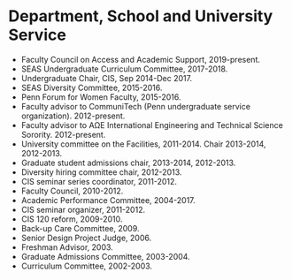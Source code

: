 Department, School and University Service
========================================
- Faculty Council on Access and Academic Support, 2019-present.
- SEAS Undergraduate Curriculum Committee, 2017-2018.
- Undergraduate Chair, CIS, Sep 2014-Dec 2017.
- SEAS Diversity Committee, 2015-2016.
- Penn Forum for Women Faculty, 2015-2016.
- Faculty advisor to CommuniTech (Penn undergraduate service
    organization). 2012-present.
- Faculty advisor to AΩE International Engineering and Technical
    Science Sorority. 2012-present.
- University committee on the Facilities,
    2011-2014. Chair 2013-2014, 2012-2013.
- Graduate student admissions chair, 2013-2014, 2012-2013.
- Diversity hiring committee chair, 2012-2013.
- CIS seminar series coordinator, 2011-2012.
- Faculty Council, 2010-2012.
- Academic Performance Committee, 2004-2017.
- CIS seminar organizer, 2011-2012.
- CIS 120 reform, 2009-2010.
- Back-up Care Committee, 2009.
- Senior Design Project Judge, 2006.
- Freshman Advisor, 2003.
- Graduate Admissions Committee, 2003-2004.
- Curriculum Committee, 2002-2003.
